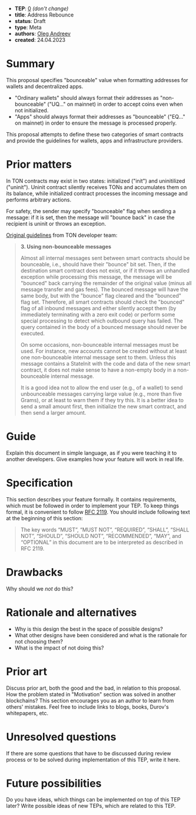 - **TEP**: [0](https://github.com/ton-blockchain/TEPs/pull/0) *(don't change)*
- **title**: Address Rebounce
- **status**: Draft
- **type**: Meta
- **authors**: [Oleg Andreev](https://github.com/oleganza)
- **created**: 24.04.2023

# Summary

This proposal specifies "bounceable" value when formatting addresses for wallets and decentralized apps.
* "Ordinary wallets" should always format their addresses as "non-bounceable" ("UQ..." on mainnet) in order to accept coins even when not initialized.
* "Apps" should always  format their addresses as "bounceable" ("EQ..." on mainnet) in order to ensure the message is processed properly.

This proposal attempts to define these two categories of smart contracts and provide the guidelines for wallets, apps and infrastructure providers.

# Prior matters

In TON contracts may exist in two states: initialized ("init") and uninitilized ("uninit").
Uninit contract silently receives TONs and accumulates them on its balance, while initialized contract processes the incoming message and performs arbitrary actions.

For safety, the sender may specify "bounceable" flag when sending a message: if it is set, then the message will "bounce back" in case the recipient is uninit or throws an exception.

[Original guidelines](https://github.com/ton-blockchain/ton/blob/master/doc/smc-guidelines.txt) from TON developer team:

>**3. Using non-bounceable messages**
>
>Almost all internal messages sent between smart contracts should be bounceable, 
>i.e., should have their "bounce" bit set. Then, if the destination smart contract
>does not exist, or if it throws an unhandled exception while processing this message, 
>the message will be "bounced" back carrying the remainder of the original value
>(minus all message transfer and gas fees). The bounced message will have the same body, 
>but with the "bounce" flag cleared and the "bounced" flag set. Therefore, all smart
>contracts should check the "bounced" flag of all inbound messages and either silently
>accept them (by immediately terminating with a zero exit code) or perform some special
>processing to detect which outbound query has failed. The query contained in the body
>of a bounced message should never be executed.
>
>On some occasions, non-bounceable internal messages must be used. For instance, new accounts
>cannot be created without at least one non-bounceable internal message sent to them.
>Unless this message contains a StateInit with the code and data of the new smart contract,
>it does not make sense to have a non-empty body in a non-bounceable internal message.
>
>It is a good idea not to allow the end user (e.g., of a wallet) to send unbounceable
>messages carrying large value (e.g., more than five Grams), or at least to warn them
>if they try this. It is a better idea to send a small amount first, then initialize
>the new smart contract, and then send a larger amount.


# Guide

Explain this document in simple language, as if you were teaching it to another developers. Give examples how your feature will work in real life.

# Specification

This section describes your feature formally. It contains requirements, which must be followed in order to implement your TEP. To keep things formal, it is convenient to follow [RFC 2119](https://www.ietf.org/rfc/rfc2119.txt). You should include following text at the beginning of this section:

> The key words “MUST”, “MUST NOT”, “REQUIRED”, “SHALL”, “SHALL NOT”, “SHOULD”, “SHOULD NOT”, “RECOMMENDED”, “MAY”, and “OPTIONAL” in this document are to be interpreted as described in RFC 2119.

# Drawbacks

Why should we *not* do this?

# Rationale and alternatives

- Why is this design the best in the space of possible designs?
- What other designs have been considered and what is the rationale for not choosing them?
- What is the impact of not doing this?

# Prior art

Discuss prior art, both the good and the bad, in relation to this proposal. How the problem stated in "Motivation" section was solved in another blockchains? This section encourages you as an author to learn from others' mistakes. Feel free to include links to blogs, books, Durov's whitepapers, etc.

# Unresolved questions

If there are some questions that have to be discussed during review process or to be solved during implementation of this TEP, write it here.

# Future possibilities

Do you have ideas, which things can be implemented on top of this TEP later? Write possible ideas of new TEPs, which are related to this TEP.
